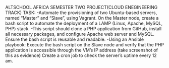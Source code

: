 ALTSCHOOL AFRICA SEMESTER TWO PROJECT(CLOUD ENEGINEERING TRACK)
TASK:
-Automate the provisioning of two Ubuntu-based servers, named “Master” and “Slave”, using Vagrant.
On the Master node, create a bash script to automate the deployment of a LAMP (Linux, Apache, MySQL, PHP) stack.
-This script should clone a PHP application from GitHub, install all necessary packages, and configure Apache web server and MySQL. 
Ensure the bash script is reusable and readable.
-Using an Ansible playbook:
Execute the bash script on the Slave node and verify that the PHP application is accessible through the VM’s IP address (take screenshot of this as evidence)
Create a cron job to check the server’s uptime every 12 am.

